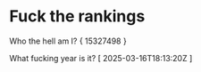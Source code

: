 # Fuck the rankings

Who the hell am I?
{ 15327498 }

What fucking year is it?
[ 2025-03-16T18:13:20Z ]
